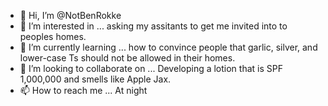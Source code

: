 - 👋 Hi, I’m @NotBenRokke
- 👀 I’m interested in ... asking my assitants to get me invited into to peoples homes.
- 🌱 I’m currently learning ... how to convince people that garlic, silver, and lower-case Ts should not be allowed in their homes. 
- 💞️ I’m looking to collaborate on ... Developing a lotion that is SPF 1,000,000 and smells like Apple Jax.
- 📫 How to reach me ... At night

<!---
NotBenRokke/NotBenRokke is a ✨ special ✨ repository because its `README.md` (this file) appears on your GitHub profile.
You can click the Preview link to take a look at your changes.
--->
